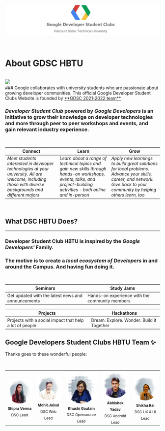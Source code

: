 <p align = "center">
    <a href="https://dsc.hbtu.in/">
        <img src="./assets/img/logos/DSCHBTU-readme.jpg" />
    </a>
</p>
<br>

# About GDSC HBTU
<br>
<a href="https://dsc.hbtu.in"><img src="https://github.com/mohitjaisal/ImageStore/blob/master/Readme-DSCHBTU/DSCHBTU-README.gif"></img></a>
<br>
### Google collaborates with university students who are passionate about growing developer communities. This official Google Developer Student Clubs Website is founded by <a href="https://dsc.hbtu.in/team">**GDSC 2021-2022 team**</a>

### *Developer Student Club* powered by _Google Developers_ is an initiative to grow their knowledge on developer technologies and more through peer to peer workshops and events, and gain relevant industry experience.

<br>

| Connect | Learn | Grow |
| ------- | ----- | ---- |
| *Meet students interested in developer technologies at your university. All are welcome, including those with diverse backgrounds and different majors* | *Learn about a range of technical topics and gain new skills through hands-on workshops, events, talks, and project-building activities - both online and in-person* | *Apply new learnings to build great solutions for local problems. Advance your skills, career, and network. Give back to your community by helping others learn, too* |

<br>

## What DSC HBTU Does?
<hr>

### **Developer Student Club HBTU** is inspired by the _Google Developers'_ Family.
### The motive is to create a _local ecosystem of Developers_ in and around the Campus. And having fun doing it.
<br>

<div align="center">

| Seminars | Study Jams |
| ------- | ----- |
| Get updated with the latest news and announcements | Hands-on experience with the community members |

| Projects | Hackathons |
| ------- | ----- |
| Projects with a social impact that help a lot of people | Dream. Explore. Wonder. Build it Together |
 
</div>


## Google Developers Student Clubs HBTU Team ✨

Thanks goes to these wonderful people:

<table  align="center">
  <tr>
    <td align="center"><a href="https://github.com/Aaishpra"><img src="./assets/img/team/2021-2022/1.png" width="100px;" alt=""/><br /><sub><b>Shipra Verma</b></sub></a><br /><sub>DSC Lead</sub></td>
     &nbsp;  &nbsp;  &nbsp;
    <td align="center"><a href="https://github.com/mohitjaisal"><img src="./assets/img/team/2021-2022/2.png" width="100px;" alt=""/><br /><sub><b>Mohit Jaisal</b></sub></a><br /><sub>DSC Web Lead</sub></td>
     &nbsp;  &nbsp;  &nbsp;
    <td align="center"><a href="https://github.com/khushishikhu"><img src="./assets/img/team/2021-2022/3.png" width="100px;" alt=""/><br /><sub><b>Khushi Gautam</b></sub></a><br /><sub>DSC Opensource Lead</sub></td>
     &nbsp;  &nbsp;  &nbsp;
    <td align="center"><a href="https://github.com/abhi14nexu"><img src="./assets/img/team/2021-2022/4.png" width="100px;" alt=""/><br /><sub><b>Abhishek Yadav</b></sub></a><br /><sub>DSC Android Lead</sub></td>
     &nbsp;  &nbsp;  &nbsp;
    <td align="center"><a href="https://github.com/srai0109"><img src="./assets/img/team/2021-2022/5.png" width="100px;" alt=""/><br /><sub><b>Shikha Rai</b></sub></a><br /><sub>DSC UX & UI Lead</sub></td>
    
  </tr>
  </table>